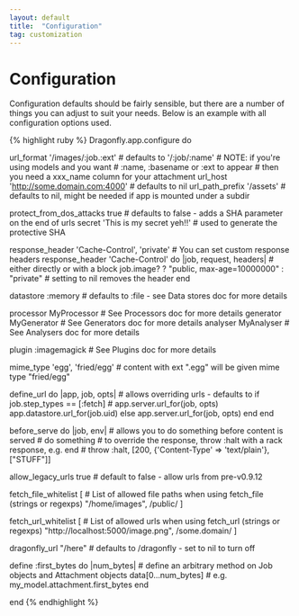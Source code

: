 ```yaml
---
layout: default
title:  "Configuration"
tag: customization
---
```


# Configuration
Configuration defaults should be fairly sensible, but there are a number of things you can adjust to suit your needs. Below is an example with all configuration options used.

{% highlight ruby %}
Dragonfly.app.configure do

  url_format '/images/:job.:ext'                   # defaults to '/:job/:name'
                                                   # NOTE: if you're using models and you want
                                                   # :name, :basename or :ext to appear
                                                   # then you need a xxx_name column for your attachment
  url_host 'http://some.domain.com:4000'           # defaults to nil
  url_path_prefix '/assets'                        # defaults to nil, might be needed if app is mounted under a subdir

  protect_from_dos_attacks true          # defaults to false - adds a SHA parameter on the end of urls
  secret 'This is my secret yeh!!'       # used to generate the protective SHA

  response_header 'Cache-Control', 'private'                    # You can set custom response headers
  response_header 'Cache-Control' do |job, request, headers|    # either directly or with a block
    job.image? ? "public, max-age=10000000" : "private"         # setting to nil removes the header
  end

  datastore :memory                   # defaults to :file - see Data stores doc for more details

  processor MyProcessor               # See Processors doc for more details
  generator MyGenerator               # See Generators doc for more details
  analyser MyAnalyser                 # See Analysers doc for more details

  plugin :imagemagick                 # See Plugins doc for more details

  mime_type 'egg', 'fried/egg'        # content with ext ".egg" will be given mime type "fried/egg"

  define_url do |app, job, opts|            # allows overriding urls - defaults to
    if job.step_types == [:fetch]           # app.server.url_for(job, opts)
      app.datastore.url_for(job.uid)
    else
      app.server.url_for(job, opts)
    end
  end

  before_serve do |job, env|          # allows you to do something before content is served
    # do something                    # to override the response, throw :halt with a rack response, e.g.
  end                                 #     throw :halt, [200, {'Content-Type' => 'text/plain'}, ["STUFF"]]

  allow_legacy_urls true              # default to false - allow urls from pre-v0.9.12

  fetch_file_whitelist [              # List of allowed file paths when using fetch_file (strings or regexps)
    "/home/images",
    /public/
  ]

  fetch_url_whitelist      [          # List of allowed urls when using fetch_url (strings or regexps)
    "http://localhost:5000/image.png",
    /some\.domain/
  ]

  dragonfly_url "/here"               # defaults to /dragonfly - set to nil to turn off

  define :first_bytes do |num_bytes|  # define an arbitrary method on Job objects and Attachment objects
    data[0...num_bytes]               # e.g. my_model.attachment.first_bytes
  end

end
{% endhighlight %}
